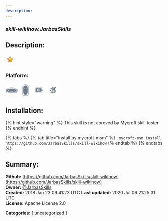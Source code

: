 ```yaml
---
description: 
---
```


### _skill-wikihow.JarbasSkills_  
## Description:  
  
  
![](../.gitbook/assets/star.png)  
  
### Platform:  
 ![Mark I](../.gitbook/assets/mark-1-icon.png)  ![Mark II](../.gitbook/assets/mark-2-icon.png)  ![Picroft](../.gitbook/assets/picroft-icon.png)  ![plasmoid](../.gitbook/assets/kde.png)   
## Installation:  
{% hint style="warning" %}
This skill is not aproved by Mycroft skill tester.
{% endhint %}
    
{% tabs %}
{% tab title="Install by mycroft-msm" %}
``` mycroft-msm install https://github.com/JarbasSkills/skill-wikihow```
{% endtab %}
  {% endtabs %}
    
## Summary:  
**Github:** [https://github.com/JarbasSkills/skill-wikihow](https://github.com/JarbasSkills/skill-wikihow)  
**Owner:** [@JarbasSkills](https://github.com/JarbasSkills)  
**Created:** 2018 Jan 23 09:41:23 UTC  **Last updated:** 2020 Jul 06 21:25:31 UTC  
**License:** Apache License 2.0  
  
**Categories:** [ uncategorized ]   
